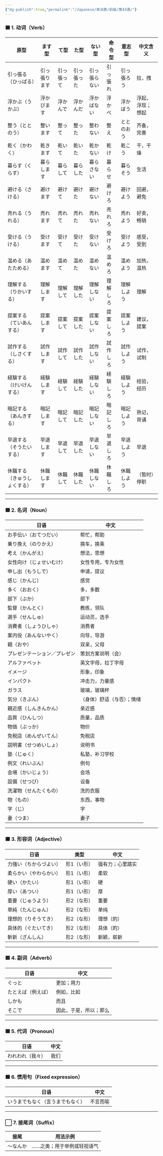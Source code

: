```yaml
---
{"dg-publish":true,"permalink":"/Japanese/单词表/初级/第43课/"}
---
```


### 🟦 1. 动词（Verb）

|原型|ます型|て型|た型|ない型|命令型|意志型|中文含义|
|---|---|---|---|---|---|---|---|
|引っ張る（ひっぱる）|引っ張ります|引っ張って|引っ張った|引っ張らない|引っ張れ|引っ張ろう|拉，拽|
|浮かぶ（うかぶ）|浮かびます|浮かんで|浮かんだ|浮かばない|浮かべ|浮かぼう|浮起，浮现；想起|
|整う（ととのう）|整います|整って|整った|整わない|整え|ととのおう|齐备，完善|
|乾く（かわく）|乾きます|乾いて|乾いた|乾かない|乾け|乾こう|干，干燥|
|暮らす（くらす）|暮らします|暮らして|暮らした|暮らさない|暮らせ|暮らそう|生活|
|避ける（さける）|避けます|避けて|避けた|避けない|避けろ|避けよう|回避，避免|
|売れる（うれる）|売れます|売れて|売れた|売れない|売れろ|売れよう|好卖，畅销|
|受ける（うける）|受けます|受けて|受けた|受けない|受けろ|受けよう|感受，受到|
|温める（あたためる）|温めます|温めて|温めた|温めない|温めろ|温めよう|加热，温热|
|理解する（りかいする）|理解します|理解して|理解した|理解しない|理解しろ|理解しよう|理解|
|提案する（ていあんする）|提案します|提案して|提案した|提案しない|提案しろ|提案しよう|建议，提案|
|試作する（しさくする）|試作します|試作して|試作した|試作しない|試作しろ|試作しよう|试作，试制|
|経験する（けいけんする）|経験します|経験して|経験した|経験しない|経験しろ|経験しよう|经验，经历|
|暗記する（あんきする）|暗記します|暗記して|暗記した|暗記しない|暗記しろ|暗記しよう|熟记，背诵|
|早退する（そうたいする）|早退します|早退して|早退した|早退しない|早退しろ|早退しよう|早退|
|休職する（きゅうしょくする）|休職します|休職して|休職した|休職しない|休職しろ|休職しよう|（暂时）停职|

---

### 🟩 2. 名词（Noun）

|日语|中文|
|---|---|
|お手伝い（おてつだい）|帮忙，帮助|
|乗り換え（のりかえ）|换车，换乘|
|考え（かんがえ）|想法，思想|
|女性向け（じょせいむけ）|女性专用，专为女性|
|申し出（もうしで）|申请，提议|
|感じ（かんじ）|感觉|
|多く（おおく）|多，多数|
|部下（ぶか）|部下|
|監督（かんとく）|教练，领队|
|選手（せんしゅ）|运动员，选手|
|消費者（しょうひしゃ）|消费者|
|案内役（あんないやく）|向导，导游|
|親（おや）|双亲，父母|
|プレゼンテーション／プレゼン|策划方案说明（会）|
|アルファベット|英文字母，拉丁字母|
|イメージ|形象，印象|
|インパクト|冲击力，力量感|
|ガラス|玻璃，玻璃杯|
|気分（きぶん）|（身体）舒适（与否）；情绪|
|親近感（しんきんかん）|亲近感|
|品質（ひんしつ）|质量，品质|
|物価（ぶっか）|物价|
|免税店（めんぜいてん）|免税店|
|説明書（せつめいしょ）|说明书|
|塾（じゅく）|私塾，补习学校|
|例文（れいぶん）|例句|
|会場（かいじょう）|会场|
|設備（せつび）|设备|
|洗濯物（せんたくもの）|洗的衣服|
|物（もの）|东西，事物|
|字（じ）|字|
|妻（つま）|妻子|

---

### 🟧 3. 形容词（Adjective）

|日语|类型|中文|
|---|---|---|
|力強い（ちからづよい）|形1（い形）|强有力；心里踏实|
|柔らかい（やわらかい）|形1（い形）|柔软|
|硬い（かたい）|形1（い形）|硬|
|厚い（あつい）|形1（い形）|厚|
|重要（じゅうよう）|形2（な形）|重要|
|単純（たんじゅん）|形2（な形）|单纯|
|理想的（りそうてき）|形2（な形）|理想（的）|
|具体的（ぐたいてき）|形2（な形）|具体（的）|
|斬新（ざんしん）|形2（な形）|新颖，崭新|

---

### 🟨 4. 副词（Adverb）

|日语|中文|
|---|---|
|ぐっと|更加；用力|
|たとえば（例えば）|例如，比如|
|しかも|而且|
|そこで|因此，于是，所以；那么|

---

### 🟪 5. 代词（Pronoun）

|日语|中文|
|---|---|
|われわれ（我々）|我们|

---

### 🟫 6. 惯用句（Fixed expression）

|日语|中文|
|---|---|
|いうまでもなく（言うまでもなく）|不言而喻|

---

### ⬜ 7. 接尾词（Suffix）

|接尾|用法示例|
|---|---|
|～なんか|……之类；用于举例或轻视语气|

